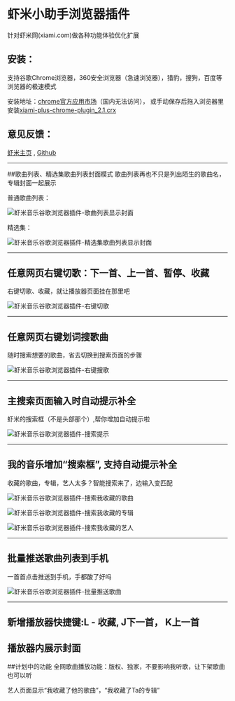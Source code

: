 # 虾米小助手浏览器插件
针对虾米网(xiami.com)做各种功能体验优化扩展

## 安装：
支持谷歌Chrome浏览器，360安全浏览器（急速浏览器），猎豹，搜狗，百度等浏览器的极速模式

安装地址：[chrome官方应用市场](https://chrome.google.com/webstore/detail/%E8%99%BE%E7%B1%B3%E5%B0%8F%E5%8A%A9%E6%89%8B/mchgobbccmadhfjfpejaemobpoefloll/related?hl=zh-CN")（国内无法访问）， 
或手动保存后拖入浏览器里安装[xiami-plus-chrome-plugin_2.1.crx](http://2happy.sinaapp.com/xiami-plus-chrome-plugin/xiami-plus-chrome-plugin_2.1.crx)

## 意见反馈：
[虾米主页](http://www.xiami.com/u/2653771)  , [Github](https://github.com/guantou/xiami-plus-chrome-plugin)

* * *
##歌曲列表、精选集歌曲列表封面模式
歌曲列表再也不只是列出陌生的歌曲名，专辑封面一起展示

普通歌曲列表：

![虾米音乐谷歌浏览器插件-歌曲列表显示封面](readme_pic/song_logo.jpg "虾米音乐谷歌浏览器插件-歌曲列表显示封面")

精选集：

![虾米音乐谷歌浏览器插件-精选集歌曲列表显示封面](readme_pic/collect_song_logo.jpg "虾米音乐谷歌浏览器插件-精选集歌曲列表显示封面")

* * *
## 任意网页右键切歌：下一首、上一首、暂停、收藏
右键切歌、收藏，就让播放器页面挂在那里吧

![虾米音乐谷歌浏览器插件-右键切歌](readme_pic/right_menu.jpg "虾米音乐谷歌浏览器插件-右键切歌")

* * *
## 任意网页右键划词搜歌曲
随时搜索想要的歌曲，省去切换到搜索页面的步骤

![虾米音乐谷歌浏览器插件-右键搜歌](readme_pic/right_menu_search.jpg "虾米音乐谷歌浏览器插件-右键搜歌")

* * *
## 主搜索页面输入时自动提示补全
虾米的搜索框（不是头部那个）,帮你增加自动提示啦

![虾米音乐谷歌浏览器插件-搜索提示](readme_pic/search_autocomplate.gif "虾米音乐谷歌浏览器插件-搜索提示")

* * *
## 我的音乐增加“搜索框”, 支持自动提示补全
收藏的歌曲，专辑，艺人太多？智能搜索来了，边输入变匹配

![虾米音乐谷歌浏览器插件-搜索我收藏的歌曲](readme_pic/search_lib_song.gif "虾米音乐谷歌浏览器插件-搜索我收藏的歌曲")

![虾米音乐谷歌浏览器插件-搜索我收藏的专辑](readme_pic/search_lib_album.gif "虾米音乐谷歌浏览器插件-搜索我收藏的专辑")

![虾米音乐谷歌浏览器插件-搜索我收藏的艺人](readme_pic/search_lib_artist.gif "虾米音乐谷歌浏览器插件-搜索我收藏的艺人")

* * *
## 批量推送歌曲列表到手机
一首首点击推送到手机，手都酸了好吗

![虾米音乐谷歌浏览器插件-批量推送歌曲](readme_pic/multi_send_to_app.gif "虾米音乐谷歌浏览器插件-批量推送歌曲")

* * *
## 新增播放器快捷键:L - 收藏, J下一首， K上一首

## 播放器内展示封面

##计划中的功能
全网歌曲播放功能：版权、独家，不要影响我听歌，让下架歌曲也可以听

艺人页面显示“我收藏了他的歌曲”，“我收藏了Ta的专辑”

